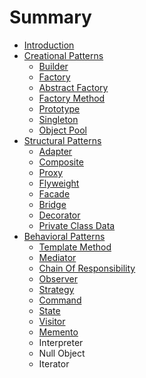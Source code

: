 # Summary

* [Introduction](README.md)
* [Creational Patterns](chapter1.md)
  * [Builder](chapter1/builder.md)
  * [Factory](chapter1/factory.md)
  * [Abstract Factory](chapter1/abstract-factory.md)
  * [Factory Method](chapter1/factory-method.md)
  * [Prototype](chapter1/prototype.md)
  * [Singleton](chapter1/singleton.md)
  * [Object Pool](chapter1/object-pool.md)
* [Structural Patterns](structural-patterns.md)
  * [Adapter](structural-patterns/adapter.md)
  * [Composite](structural-patterns/composite.md)
  * [Proxy](structural-patterns/proxy.md)
  * [Flyweight](structural-patterns/flyweight.md)
  * [Facade](structural-patterns/facade.md)
  * [Bridge](structural-patterns/bridge.md)
  * [Decorator](structural-patterns/decorator.md)
  * [Private Class Data](structural-patterns/private-class-data.md)
* [Behavioral Patterns](behavioral-patterns.md)
  * [Template Method](behavioral-patterns/template-method.md)
  * [Mediator](behavioral-patterns/mediator.md)
  * [Chain Of Responsibility](behavioral-patterns/chain-of-responsibility.md)
  * [Observer](behavioral-patterns/observer.md)
  * [Strategy](behavioral-patterns/strategy.md)
  * [Command](behavioral-patterns/command.md)
  * [State](behavioral-patterns/state.md)
  * [Visitor](behavioral-patterns/visitor.md)
  * [Memento](behavioral-patterns/memento.md)
  * Interpreter
  * Null Object
  * Iterator


